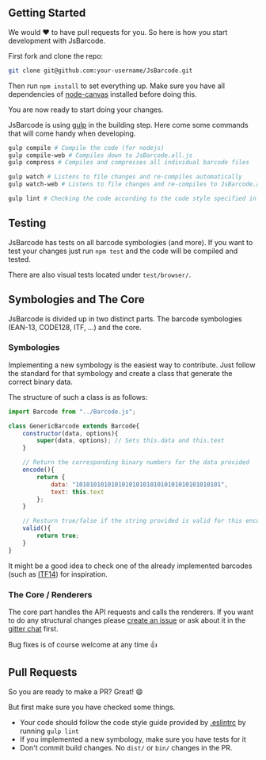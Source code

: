 

Getting Started
----
We would :heart: to have pull requests for you. So here is how you start development with JsBarcode.

First fork and clone the repo:
````bash
git clone git@github.com:your-username/JsBarcode.git
````

Then run ``npm install`` to set everything up. Make sure you have all dependencies of [node-canvas](https://github.com/Automattic/node-canvas) installed before doing this.

You are now ready to start doing your changes.

JsBarcode is using [gulp](http://gulpjs.com/) in the building step. Here come some commands that will come handy when developing.

````bash
gulp compile # Compile the code (for nodejs)
gulp compile-web # Compiles down to JsBarcode.all.js
gulp compress # Compiles and compresses all individual barcode files

gulp watch # Listens to file changes and re-compiles automatically
gulp watch-web # Listens to file changes and re-compiles to JsBarcode.all.js automatically

gulp lint # Checking the code according to the code style specified in .eslintrc
````

Testing
----
JsBarcode has tests on all barcode symbologies (and more). If you want to test your changes just run ``npm test`` and the code will be compiled and tested.

There are also visual tests located under ``test/browser/``.

Symbologies and The Core
----
JsBarcode is divided up in two distinct parts. The barcode symbologies (EAN-13, CODE128, ITF, ...) and the core.

### Symbologies
Implementing a new symbology is the easiest way to contribute. Just follow the standard for that symbology and create a class that generate the correct binary data.

The structure of such a class is as follows:

````javascript
import Barcode from "../Barcode.js";

class GenericBarcode extends Barcode{
	constructor(data, options){
		super(data, options); // Sets this.data and this.text
	}

	// Return the corresponding binary numbers for the data provided
	encode(){
		return {
			data: "10101010101010101010101010101010101010101",
			text: this.text
		};
	}

	// Resturn true/false if the string provided is valid for this encoder
	valid(){
		return true;
	}
}
````

It might be a good idea to check one of the already implemented barcodes (such as [ITF14](https://github.com/lindell/JsBarcode/blob/master/src/barcodes/ITF14/index.js)) for inspiration.

### The Core / Renderers
The core part handles the API requests and calls the renderers. If you want to do any structural changes please [create an issue](https://github.com/lindell/JsBarcode/issues/new) or ask about it in the [gitter chat](https://gitter.im/lindell/JsBarcode) first.

Bug fixes is of course welcome at any time :+1:

Pull Requests
----
So you are ready to make a PR? Great! :smile:

But first make sure you have checked some things.

* Your code should follow the code style guide provided by [.eslintrc](https://github.com/lindell/JsBarcode/blob/master/.eslintrc) by running ``gulp lint``
* If you implemented a new symbology, make sure you have tests for it
* Don't commit build changes. No `dist/` or `bin/` changes in the PR. 
